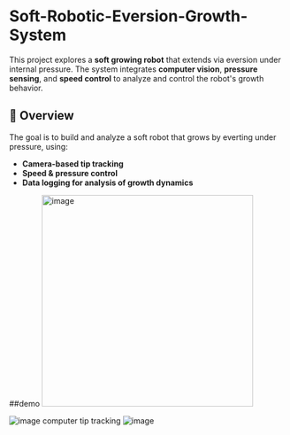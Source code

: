 # Soft-Robotic-Eversion-Growth-System
This project explores a **soft growing robot** that extends via eversion under internal pressure. The system integrates **computer vision**, **pressure sensing**, and **speed control** to analyze and control the robot's growth behavior.
## 🧠 Overview

The goal is to build and analyze a soft robot that grows by everting under pressure, using:
- **Camera-based tip tracking**
- **Speed & pressure control**
- **Data logging for analysis of growth dynamics**

##demo
<img width="382" alt="image" src="https://github.com/user-attachments/assets/8d3a16a2-fc37-4b10-8373-4a182ddd4447" />

![image](https://github.com/user-attachments/assets/ab52ea9d-cb59-4211-936e-ef0469b4fe14)
computer tip tracking
![image](https://github.com/user-attachments/assets/6f4f62ca-7296-4a80-b8f6-dbd227a0d875)
